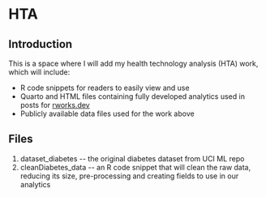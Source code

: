 # HTA
## Introduction
This is a space where I will add my health technology analysis (HTA) work, which will include:
- R code snippets for readers to easily view and use
- Quarto and HTML files containing fully developed analytics used in posts for [rworks.dev](https://rworks.dev/)
- Publicly available data files used for the work above

## Files
1. dataset_diabetes -- the original diabetes dataset from UCI ML repo
2. cleanDiabetes_data -- an R code snippet that will clean the raw data, reducing its size, pre-processing and creating fields to use in our analytics

